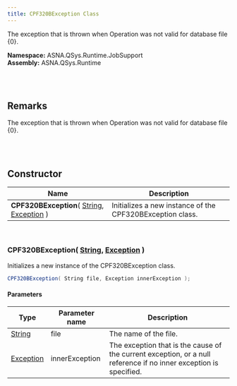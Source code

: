 ```yaml
---
title: CPF320BException Class
---
```


The exception that is thrown when Operation was not valid for database file {0}.

**Namespace:** ASNA.QSys.Runtime.JobSupport <br/>
**Assembly:** ASNA.QSys.Runtime

<br>
<br>

## Remarks

The exception that is thrown when Operation was not valid for database file {0}.

[//]: # ($$TODO: Complete the Remarks section.)

<br>
<br>

## Constructor

| Name |  Description 
| --- | --- 
| **CPF320BException**( [String](https://docs.microsoft.com/en-us/dotnet/api/system.string), [Exception](https://docs.microsoft.com/en-us/dotnet/api/system.exception) ) | Initializes a new instance of the CPF320BException class.

<br>

### CPF320BException( [String](https://docs.microsoft.com/en-us/dotnet/api/system.string), [Exception](https://docs.microsoft.com/en-us/dotnet/api/system.exception) )

Initializes a new instance of the CPF320BException class.

```cs
CPF320BException( String file, Exception innerException );
```

#### Parameters

| Type | Parameter name | Description
| --- | --- | ---
| [String](https://docs.microsoft.com/en-us/dotnet/api/system.string) | file | The name of the file. 
| [Exception](https://docs.microsoft.com/en-us/dotnet/api/system.exception) | innerException | The exception that is the cause of the current exception, or a null reference if no inner exception is specified. 

<br>


<br>
<br>

